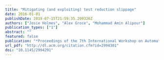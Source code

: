 ```yaml
---
title: "Mitigating (and exploiting) test reduction slippage"
date: 2016-01-01
publishDate: 2019-07-15T21:59:35.209326Z
authors: ["Josie Holmes", "Alex Groce", "Mohammad Amin Alipour"]
publication_types: ["1"]
abstract: ""
featured: false
publication: "*Proceedings of the 7th International Workshop on Automating Test Case Design, Selection, and Evaluation, A-TEST@SIGSOFT FSE 2016, Seattle, WA, USA, November 18, 2016*"
url_pdf: "http://dl.acm.org/citation.cfm?id=2994301"
doi: "10.1145/2994291"
---
```


